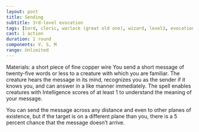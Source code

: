 ```yaml
---
layout: post
title: Sending
subtitle: 3rd-level evocation
tags: [bard, cleric, warlock (great old one), wizard, level3, evocation]
cast: 1 action
duration: 1 round
components: V, S, M
range: Unlimited
---
```

Materials: a short piece of fine copper wire
You send a short message of twenty-five words or less to a creature with which you are familiar. The creature hears the message in its mind, recognizes you as the sender if it knows you, and can answer in a like manner immediately. The spell enables creatures with Intelligence scores of at least 1 to understand the meaning of your message.

You can send the message across any distance and even to other planes of existence, but if the target is on a different plane than you, there is a 5 percent chance that the message doesn’t arrive.